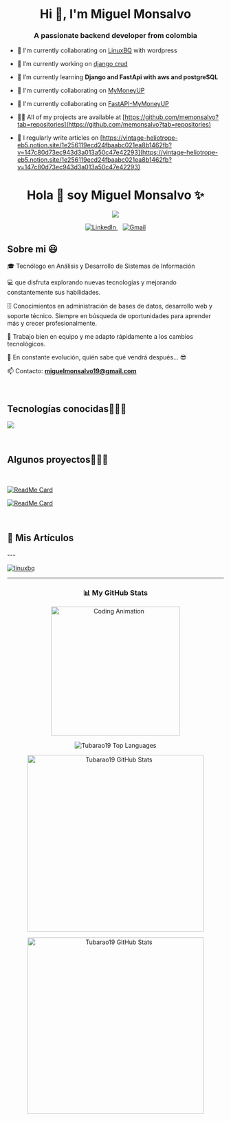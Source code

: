 <h1 align="center">Hi 👋, I'm Miguel Monsalvo</h1>
<h3 align="center">A passionate backend developer from colombia</h3>

- 🤝 I'm currently collaborating on [LinuxBQ](https://linuxbq.org/) with wordpress

- 🔭 I’m currently working on [django crud](https://github.com/memonsalvo/crud-dj.git)

- 🌱 I’m currently learning **Django and FastApi with aws and postgreSQL**

- 👯 I'm currently collaborating on [MyMoneyUP](https://github.com/esgaelramos/MyMoneyUP)

- 🤝 I'm currently collaborating on [FastAPI-MyMoneyUP](https://github.com/esgaelramos/FastAPI-MyMoneyUP.git)

- 👨‍💻 All of my projects are available at [https://github.com/memonsalvo?tab=repositories](https://github.com/memonsalvo?tab=repositories)

- 📝 I regularly write articles on [https://vintage-heliotrope-eb5.notion.site/1e256119ecd24fbaabc021ea8b1462fb?v=147c80d73ec943d3a013a50c47e42293](https://vintage-heliotrope-eb5.notion.site/1e256119ecd24fbaabc021ea8b1462fb?v=147c80d73ec943d3a013a50c47e42293)




<!--Inicio de edicion del formato-->
<h1 align="center">Hola 👋  soy Miguel Monsalvo ✨ </h1> 
<p align="center">
  <a href="https://github.com/DenverCoder1/readme-typing-svg">
    <img src="https://readme-typing-svg.herokuapp.com?font=Time+New+Roman&color=%23C8BE25&size=25&center=true&vCenter=true&width=600&height=100&lines=TECNOLOGO+EN+SISTEMAS;Estudiante+en+Ciberseguridad;Always+learning+new+things">
  </a>
</p>

<p align="center">
  <a href="https://www.linkedin.com/in/miguel-monsalvo-manjarres-307152175/" target="_blank">
    <img src="https://img.shields.io/badge/LinkedIn-0077B5?style=for-the-badge&logo=linkedin&logoColor=white" alt="LinkedIn">
  </a>
  &nbsp;&nbsp;
  <a href="mailto:miguelmonsalvo19@gmail.com" target="_blank">
    <img src="https://img.shields.io/badge/Gmail-D14836?style=for-the-badge&logo=gmail&logoColor=white" alt="Gmail">
  </a>
</p>

<h2>Sobre mi 😃</h2>
<!--Intro start-->

<p align="left">
🎓 Tecnólogo en Análisis y Desarrollo de Sistemas de Información 

💻 que disfruta explorando nuevas tecnologías y mejorando constantemente sus habilidades.

🗄️ Conocimientos en administración de bases de datos, desarrollo web y soporte técnico. Siempre en búsqueda de oportunidades para aprender más y crecer profesionalmente.

🤝 Trabajo bien en equipo y me adapto rápidamente a los cambios tecnológicos.

🚀 En constante evolución, quién sabe qué vendrá después... 😎

📫 Contacto: **miguelmonsalvo19@gmail.com**
<!--Intro end-->
  </p>
<br>

<h2 >Tecnologías conocidas👨🏻‍💻</h2>
<!--tech stack icons-->
<p align="left">
  <a href="https://skillicons.dev">
    <img src="https://skillicons.dev/icons?i=py,fastapi,php,wordpress,css,html,js,mysql,postgres,git,github,docker,vscode,bash,linux,notion&perline=12" />
  </a>
</p>
<br>
<!-------------------------->
<div id="proyectos">
<h2 >Algunos proyectos👨🏻‍💻</h2>
 <Br>
  
[![ReadMe Card](https://github-readme-stats.vercel.app/api/pin/?username=Tubarao19&repo=FastLOL&theme=chartreuse-dark)](https://github.com/Tubarao19/FastLOL)

[![ReadMe Card](https://img.shields.io/badge/Website-000000?style=for-the-badge&logo=internet-explorer&logoColor=white)](https://linuxbq.org/)

<Br>
<!--articulos-->
<h2 >📜 Mis Artículos</h2>
---
<p align="left">
  <a href="https://github.com/linuxbq" target="_blank">
  <img src="https://img.shields.io/badge/LinuxBQ-000000?style=for-the-badge&logo=linux&logoColor=white" alt="linuxbq" />
</a>
</p>

---
<!--estadisticas segun github-->
<h3 align="center">📊 My GitHub Stats</h3>

<p align="center">
  <img align="center" width="300" src="https://cdn.dribbble.com/users/1277312/screenshots/14733298/media/39b1045e593737587dd60e42c8422d1f.gif" alt="Coding Animation" />
</p>

<p align="center">
  <img src="https://github-readme-stats.vercel.app/api/top-langs?username=Tubarao19&show_icons=true&locale=en&layout=compact&theme=chartreuse-dark" alt="Tubarao19 Top Languages" />
</p>

<p align="center">
  <img src="https://github-readme-stats.vercel.app/api?username=Tubarao19&show_icons=true&locale=en&theme=chartreuse-dark" alt="Tubarao19 GitHub Stats" width="410" />
</p>


<p align="center">
  <img src="https://github-readme-stats.vercel.app/api/top-langs/?username=Tubarao19&show_icons=true&locale=en&theme=chartreuse-dark" alt="Tubarao19 GitHub Stats" width="410" />
</p>

